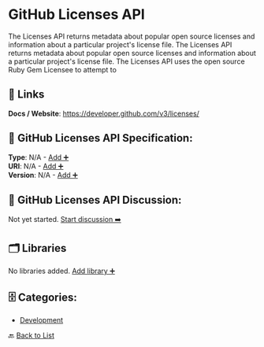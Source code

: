 # GitHub Licenses API

The Licenses API returns metadata about popular open source licenses and information about a particular project's license file. The Licenses API returns metadata about popular open source licenses and information about a particular project's license file.  The Licenses API uses the open source Ruby Gem Licensee to attempt to

##  🔗 Links
**Docs / Website**: https://developer.github.com/v3/licenses/

## 🧬 GitHub Licenses API Specification:
**Type**: N/A - [Add ➕](https://github.com/apis-list/apis-list/edit/main/apis.yaml#7989)  
**URI**: N/A - [Add ➕](https://github.com/apis-list/apis-list/edit/main/apis.yaml#7989)  
**Version**: N/A - [Add ➕](https://github.com/apis-list/apis-list/edit/main/apis.yaml#7989)

## 💬 GitHub Licenses API Discussion:
Not yet started. [Start discussion ➡️](https://github.com/apis-list/apis-list/discussions/new)

## 🗂️ Libraries

No libraries added. [Add library ➕](https://github.com/apis-list/apis-list/edit/main/apis.yaml#7989)    


## 🗄️ Categories:
- [Development](https://github.com/apis-list/apis-list#development-)

🔙  [Back to List](https://github.com/apis-list/apis-list)
